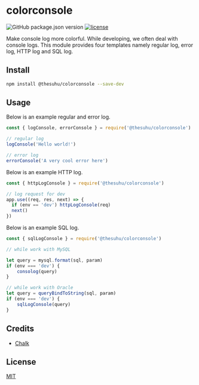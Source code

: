 # colorconsole

![GitHub package.json version](https://img.shields.io/github/package-json/v/thesuhu/colorconsole?style=flat-square)
[![license](https://img.shields.io/github/license/thesuhu/colorconsole?style=flat-square)](https://github.com/thesuhu/colorconsole/blob/master/LICENSE)

Make console log more colorful. While developing, we often deal with console logs. This module provides four templates namely regular log, error log, HTTP log and SQL log.

## Install

```sh
npm install @thesuhu/colorconsole --save-dev
```

## Usage

Below is an example regular and error log.
```js
const { logConsole, errorConsole } = require('@thesuhu/colorconsole')

// regular log
logConsole('Hello world!')

// error log
errorConsole('A very cool error here')
```
Below is an example HTTP log.
```js
const { httpLogConsole } = require('@thesuhu/colorconsole')

// log request for dev
app.use((req, res, next) => {
  if (env == 'dev') httpLogConsole(req)
  next()
})
```
Below is an example SQL log.
```js
const { sqlLogConsole } = require('@thesuhu/colorconsole')

// while work with MySQL

let query = mysql.format(sql, param)
if (env === 'dev') {
    consolog(query)
}

// while work with Oracle
let query = queryBindToString(sql, param)
if (env === 'dev') {
    sqlLogConsole(query)
}
```

## Credits

- [Chalk](https://www.npmjs.com/package/chalk)

## License

[MIT](https://github.com/thesuhu/colorconsole/blob/master/LICENSE)